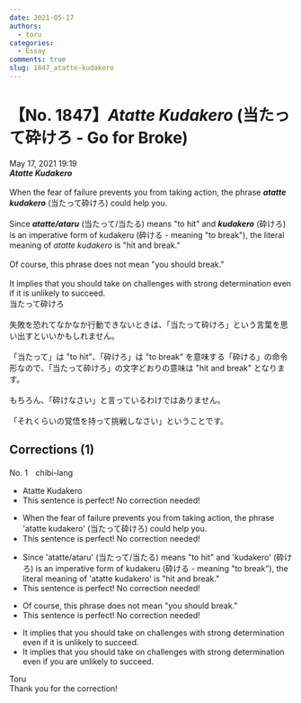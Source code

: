 ```yaml
---
date: 2021-05-17
authors:
  - toru
categories:
  - Essay
comments: true
slug: 1847_atatte-kudakero
---
```


# 【No. 1847】<strong><em>Atatte Kudakero</strong></em> (当たって砕けろ - Go for Broke)
<div class="date">May 17, 2021 19:19</div>
<div id="post"><div id="body_show_ori">
<strong><em>Atatte Kudakero</strong></em><br/><br/>When the fear of failure prevents you from taking action, the phrase <strong><em>atatte kudakero</em></strong> (当たって砕けろ) could help you.<br/><br/>Since <strong><em>atatte/ataru</em></strong> (当たって/当たる) means "to hit" and <strong><em>kudakero</em></strong> (砕けろ) is an imperative form of kudakeru (砕ける - meaning "to break"), the literal meaning of <em>atatte kudakero</em> is "hit and break."<br/><br/>Of course, this phrase does not mean "you should break."<br/><br/>It implies that you should take on challenges with strong determination even if it is unlikely to succeed.
</div></div>

<!-- more -->

<div id="post_ja"><div id="body_show_mo">
当たって砕けろ<br/><br/>失敗を恐れてなかなか行動できないときは、「当たって砕けろ」という言葉を思い出すといいかもしれません。<br/><br/>「当たって」は "to hit"、「砕けろ」は "to break" を意味する「砕ける」の命令形なので、「当たって砕けろ」の文字どおりの意味は "hit and break" となります。<br/><br/>もちろん、「砕けなさい」と言っているわけではありません。<br/><br/>「それくらいの覚悟を持って挑戦しなさい」ということです。
</div></div>

## Corrections (1)
<div id="block"><div class="first_name"> No. 1　<span class="just_name">chibi-lang</span></div><div id="block2">
<ul class="correction_field">
<li class="incorrect">Atatte Kudakero</li>
<li class="corrected perfect">This sentence is perfect! No correction needed!</li>
</ul>
<ul class="correction_field">
<li class="incorrect">When the fear of failure prevents you from taking action, the phrase 'atatte kudakero' (当たって砕けろ) could help you.</li>
<li class="corrected perfect">This sentence is perfect! No correction needed!</li>
</ul>
<ul class="correction_field">
<li class="incorrect">Since 'atatte/ataru' (当たって/当たる) means "to hit" and 'kudakero' (砕けろ) is an imperative form of kudakeru (砕ける - meaning "to break"), the literal meaning of 'atatte kudakero' is "hit and break."</li>
<li class="corrected perfect">This sentence is perfect! No correction needed!</li>
</ul>
<ul class="correction_field">
<li class="incorrect">Of course, this phrase does not mean "you should break."</li>
<li class="corrected perfect">This sentence is perfect! No correction needed!</li>
</ul>
<ul class="correction_field">
<li class="incorrect">It implies that you should take on challenges with strong determination even if it is unlikely to succeed.</li>
<li class="corrected correct">
It implies that you should take on challenges with strong determination even if <span class="f_blue">you are</span> unlikely to succeed.
</li>
</ul>
</div><div class="name"><span class="just_name">Toru</span><br>
Thank you for the correction!
</div>
</div>
